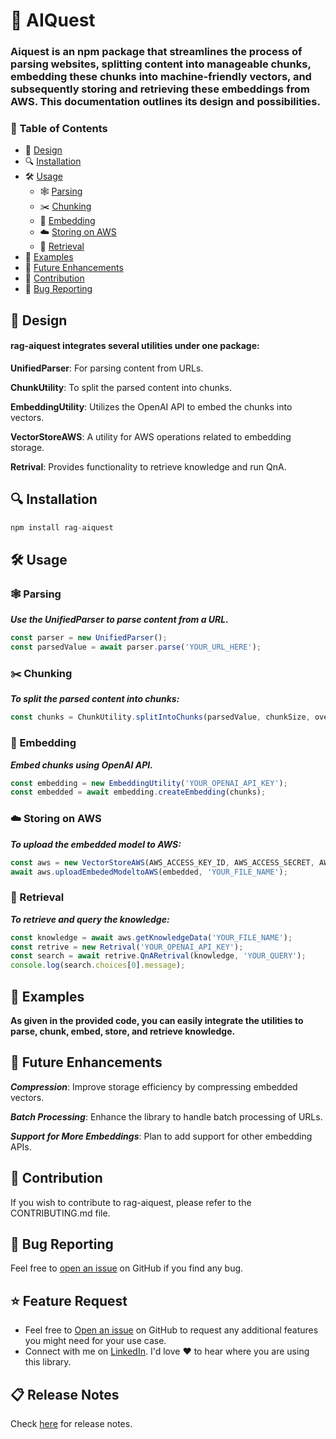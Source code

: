 
# 📖 AIQuest

### Aiquest is an npm package that streamlines the process of parsing websites, splitting content into manageable chunks, embedding these chunks into machine-friendly vectors, and subsequently storing and retrieving these embeddings from AWS. This documentation outlines its design and possibilities.

### 🚀 Table of Contents
- 🔧 [Design](#-Design)
- 🔍 [Installation](#-Installation)
- 🛠️ [Usage](#%EF%B8%8F-Usage)
    - 🕸️ [Parsing](#%EF%B8%8F-Parsing)
    - ✂️ [Chunking](#%EF%B8%8F-Chunking)
    - 🧬 [Embedding](#-Embedding)
    - ☁️ [Storing on AWS](#%EF%B8%8F-Storing-on-AWS)
    - 🔎 [Retrieval](#-Retrieval)
- 📝 [Examples](#-Examples)
- 🌟 [Future Enhancements](#-Future-Enhancements)
- 🤝 [Contribution](#-Contribution)
- 🐛 [Bug Reporting](#-Bug-Reporting)

## 🔧 Design
#### rag-aiquest integrates several utilities under one package:

**UnifiedParser**: For parsing content from URLs.

**ChunkUtility**: To split the parsed content into chunks.

**EmbeddingUtility**: Utilizes the OpenAI API to embed the chunks into vectors.

**VectorStoreAWS**: A utility for AWS operations related to embedding storage.

**Retrival**: Provides functionality to retrieve knowledge and run QnA.
   

## 🔍 Installation

```javascript
npm install rag-aiquest
```

## 🛠️ Usage

### 🕸️ Parsing

***Use the UnifiedParser to parse content from a URL.***

```javascript
const parser = new UnifiedParser();
const parsedValue = await parser.parse('YOUR_URL_HERE');
```

### ✂️ Chunking

***To split the parsed content into chunks:***

```javascript
const chunks = ChunkUtility.splitIntoChunks(parsedValue, chunkSize, overlapSize);
```

### 🧬 Embedding

***Embed chunks using OpenAI API.***

```javascript
const embedding = new EmbeddingUtility('YOUR_OPENAI_API_KEY');
const embedded = await embedding.createEmbedding(chunks);
```

### ☁️ Storing on AWS

***To upload the embedded model to AWS:***

```javascript
const aws = new VectorStoreAWS(AWS_ACCESS_KEY_ID, AWS_ACCESS_SECRET, AWS_BUCKET_NAME);
await aws.uploadEmbededModeltoAWS(embedded, 'YOUR_FILE_NAME');
```

### 🔎 Retrieval
***To retrieve and query the knowledge:***

```javascript
const knowledge = await aws.getKnowledgeData('YOUR_FILE_NAME');
const retrive = new Retrival('YOUR_OPENAI_API_KEY');
const search = await retrive.QnARetrival(knowledge, 'YOUR_QUERY');
console.log(search.choices[0].message);
```

## 📝 Examples
**As given in the provided code, you can easily integrate the utilities to parse, chunk, embed, store, and retrieve knowledge.**

## 🌟 Future Enhancements
***Compression***: Improve storage efficiency by compressing embedded vectors.

***Batch Processing***: Enhance the library to handle batch processing of URLs.

***Support for More Embeddings***: Plan to add support for other embedding APIs.

## 🤝 Contribution
If you wish to contribute to rag-aiquest, please refer to the CONTRIBUTING.md file.

## 🐛 Bug Reporting

Feel free to [open an issue](https://github.com/apurvjha123/aiquest) on GitHub if you find any bug.

<a id="feature-request"></a>

## ⭐ Feature Request

- Feel free to [Open an issue](https://github.com/apurvjha123/aiquest) on GitHub to request any additional features you might need for your use case.
- Connect with me on [LinkedIn](https://www.linkedin.com/in/apurv-jha-7367b1236/). I'd love ❤️️ to hear where you are using this library.

<a id="release-notes"></a>

## 📋 Release Notes

Check [here](https://github.com/apurvjha123/aiquest/releases) for release notes.
